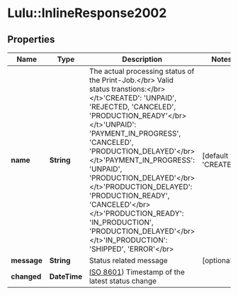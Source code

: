 # Lulu::InlineResponse2002

## Properties
Name | Type | Description | Notes
------------ | ------------- | ------------- | -------------
**name** | **String** | The actual processing status of the Print-Job.&lt;/br&gt; Valid status transtions:&lt;/br&gt; &lt;/t&gt;&#39;CREATED&#39;: &#39;UNPAID&#39;, &#39;REJECTED, &#39;CANCELED&#39;, &#39;PRODUCTION_READY&#39;&lt;/br&gt; &lt;/t&gt;&#39;UNPAID&#39;: &#39;PAYMENT_IN_PROGRESS&#39;, &#39;CANCELED&#39;, &#39;PRODUCTION_DELAYED&#39;&lt;/br&gt; &lt;/t&gt;&#39;PAYMENT_IN_PROGRESS&#39;: &#39;UNPAID&#39;, &#39;PRODUCTION_DELAYED&#39;&lt;/br&gt; &lt;/t&gt;&#39;PRODUCTION_DELAYED&#39;: &#39;PRODUCTION_READY&#39;, &#39;CANCELED&#39;&lt;/br&gt; &lt;/t&gt;&#39;PRODUCTION_READY&#39;: &#39;IN_PRODUCTION&#39;, &#39;PRODUCTION_DELAYED&#39;&lt;/br&gt; &lt;/t&gt;&#39;IN_PRODUCTION&#39;: &#39;SHIPPED&#39;, &#39;ERROR&#39;&lt;/br&gt; | [default to &#39;CREATED&#39;]
**message** | **String** | Status related message | [optional] 
**changed** | **DateTime** | [ISO 8601](https://www.w3.org/TR/NOTE-datetime)) Timestamp of the latest status change | 


